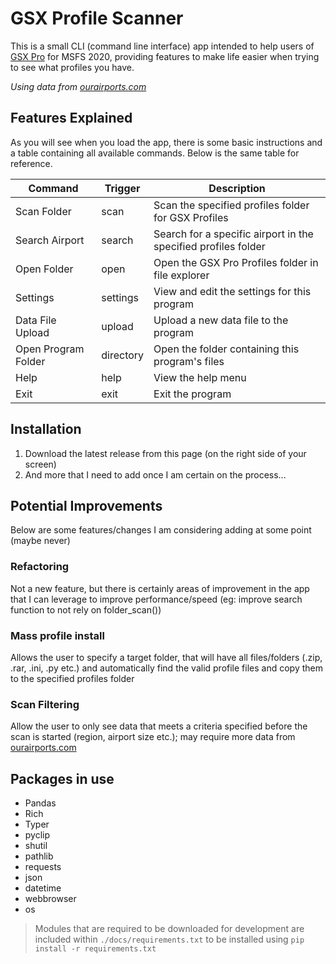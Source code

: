 # GSX Profile Scanner

This is a small CLI (command line interface) app intended to help users of [GSX Pro](https://www.fsdreamteam.com/products_gsxpro.html) for MSFS 2020, providing features to make life easier when trying to see what profiles you have.

_Using data from [ourairports.com](https://ourairports.com/)_

## Features Explained

As you will see when you load the app, there is some basic instructions and a table containing all available commands. Below is the same table for reference.

| Command             | Trigger  | Description                                                    |
| ------------------- | -------- | -------------------------------------------------------------- |
| Scan Folder         | scan     | Scan the specified profiles folder for GSX Profiles            |
| Search Airport      | search   | Search for a specific airport in the specified profiles folder |
| Open Folder         | open     | Open the GSX Pro Profiles folder in file explorer              |
| Settings            | settings | View and edit the settings for this program                    |
| Data File Upload    | upload   | Upload a new data file to the program                          |
| Open Program Folder | directory| Open the folder containing this program's files                |
| Help                | help     | View the help menu                                             |
| Exit                | exit     | Exit the program                                               |

## Installation

1. Download the latest release from this page (on the right side of your screen)
2. And more that I need to add once I am certain on the process...

## Potential Improvements

Below are some features/changes I am considering adding at some point (maybe never)

### Refactoring

Not a new feature, but there is certainly areas of improvement in the app that I can leverage to improve performance/speed (eg: improve search function to not rely on folder_scan())

### Mass profile install

Allows the user to specify a target folder, that will have all files/folders (.zip, .rar, .ini, .py etc.) and automatically find the valid profile files and copy them to the specified profiles folder

### Scan Filtering

Allow the user to only see data that meets a criteria specified before the scan is started (region, airport size etc.); may require more data from [ourairports.com](https://ourairports.com/)

## Packages in use

- Pandas
- Rich
- Typer
- pyclip
- shutil
- pathlib
- requests
- json
- datetime
- webbrowser
- os

> Modules that are required to be downloaded for development are included within  `./docs/requirements.txt` to be installed using `pip install -r requirements.txt`
